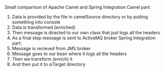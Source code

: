 Small comparison of Apache Camel and Spring Integration
Camel part:
1. Data is provided by the file in camelSource directory or by putting something into console
2. Data is transformed (enriched)
3. Then message is directed to our own class that just logs all the headers
4. As a final step message is sent to ActiveMQ broker
Spring Integration part:
1. Message is recieved from JMS broker
2. Message goes to our bean where it logs all the headers
3. Then we transform (enrich) it
4. And then put it to siTarget directory
